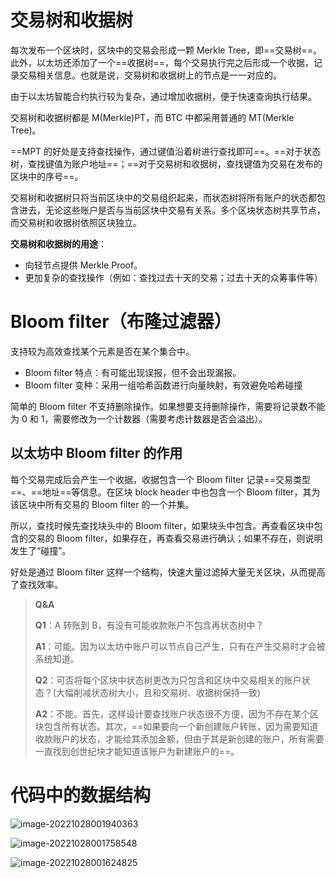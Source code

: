 # 交易树和收据树

每次发布一个区块时，区块中的交易会形成一颗 Merkle Tree，即==交易树==。此外，以太坊还添加了一个==收据树==，每个交易执行完之后形成一个收据，记录交易相关信息。也就是说，交易树和收据树上的节点是一一对应的。

由于以太坊智能合约执行较为复杂，通过增加收据树，便于快速查询执行结果。

交易树和收据树都是 M(Merkle)PT，而 BTC 中都采用普通的 MT(Merkle Tree)。

==MPT 的好处是支持查找操作，通过键值沿着树进行查找即可==。==对于状态树，查找键值为账户地址==；==对于交易树和收据树，查找键值为交易在发布的区块中的序号==。

交易树和收据树只将当前区块中的交易组织起来，而状态树将所有账户的状态都包含进去，无论这些账户是否与当前区块中交易有关系。多个区块状态树共享节点，而交易树和收据树依照区块独立。

**交易树和收据树的用途**：

* 向轻节点提供 Merkle Proof。
* 更加复杂的查找操作（例如：查找过去十天的交易；过去十天的众筹事件等）



# Bloom filter（布隆过滤器）

支持较为高效查找某个元素是否在某个集合中。

* Bloom filter 特点：有可能出现误报，但不会出现漏报。
* Bloom filter 变种：采用一组哈希函数进行向量映射，有效避免哈希碰撞

简单的 Bloom filter 不支持删除操作。如果想要支持删除操作，需要将记录数不能为 0 和 1，需要修改为一个计数器（需要考虑计数器是否会溢出）。

## 以太坊中 Bloom filter 的作用
每个交易完成后会产生一个收据，收据包含一个 Bloom filter 记录==交易类型==、==地址==等信息。在区块 block header 中也包含一个 Bloom filter，其为该区块中所有交易的 Bloom filter 的一个并集。

所以，查找时候先查找块头中的 Bloom filter，如果块头中包含。再查看区块中包含的交易的 Bloom filter，如果存在，再查看交易进行确认；如果不存在，则说明发生了“碰撞”。

好处是通过 Bloom filter 这样一个结构，快速大量过滤掉大量无关区块，从而提高了查找效率。



>  **Q&A**
>
> **Q1**：A 转账到 B，有没有可能收款账户不包含再状态树中？
>
> **A1**：可能。因为以太坊中账户可以节点自己产生，只有在产生交易时才会被系统知道。
>
> **Q2**：可否将每个区块中状态树更改为只包含和区块中交易相关的账户状态？(大幅削减状态树大小，且和交易树、收据树保持一致)
>
> **A2**：不能。首先，这样设计要查找账户状态很不方便，因为不存在某个区块包含所有状态。其次，==如果要向一个新创建账户转账，因为需要知道收款账户的状态，才能给其添加金额，但由于其是新创建的账户，所有需要一直找到创世纪块才能知道该账户为新建账户的==。



# 代码中的数据结构

![image-20221028001940363](https://littleneko.oss-cn-beijing.aliyuncs.com/img/image-20221028001940363.png)

![image-20221028001758548](https://littleneko.oss-cn-beijing.aliyuncs.com/img/image-20221028001758548.png)

![image-20221028001624825](https://littleneko.oss-cn-beijing.aliyuncs.com/img/image-20221028001624825.png)
